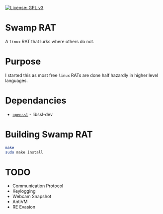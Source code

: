 [![License: GPL v3](https://img.shields.io/badge/License-GPL%20v3-blue.svg)](https://github.com/lillypad/swamp-rat/blob/master/LICENSE)

# Swamp RAT

A `linux` RAT that lurks where others do not.

# Purpose

I started this as most free `linux` RATs are done half hazardly in higher level languages.

# Dependancies
- [`openssl`](https://www.openssl.org/) - libssl-dev

# Building Swamp RAT
```bash
make
sudo make install
```

# TODO
- Communication Protocol
- Keylogging
- Webcam Snapshot
- AntiVM
- RE Evasion
